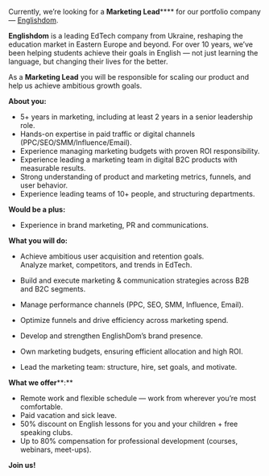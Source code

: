 Currently, we’re looking for a **Marketing Lead****** for our portfolio
company — [Englishdom](https://www.englishdom.com/ua/).  
  
**Englishdom** is a leading EdTech company from Ukraine, reshaping the
education market in Eastern Europe and beyond. For over 10 years, we’ve been
helping students achieve their goals in English — not just learning the
language, but changing their lives for the better.  
  
As a **Marketing Lead** you will be responsible for scaling our product and
help us achieve ambitious growth goals.

**About you:**

  * 5+ years in marketing, including at least 2 years in a senior leadership role.
  * Hands-on expertise in paid traffic or digital channels (PPC/SEO/SMM/Influence/Email).
  * Experience managing marketing budgets with proven ROI responsibility.
  * Experience leading a marketing team in digital B2C products with measurable results.
  * Strong understanding of product and marketing metrics, funnels, and user behavior.
  * Experience leading teams of 10+ people, and structuring departments.

**Would be a plus:**

  * Experience in brand marketing, PR and communications.

**What you will do:**

  * Achieve ambitious user acquisition and retention goals.  
Analyze market, competitors, and trends in EdTech.

  * Build and execute marketing & communication strategies across B2B and B2C segments. 
  * Manage performance channels (PPC, SEO, SMM, Influence, Email). 
  * Optimize funnels and drive efficiency across marketing spend. 
  * Develop and strengthen EnglishDom’s brand presence. 
  * Own marketing budgets, ensuring efficient allocation and high ROI. 
  * Lead the marketing team: structure, hire, set goals, and motivate.

**What we offer****:**

  * Remote work and flexible schedule — work from wherever you’re most comfortable.
  * Paid vacation and sick leave.
  * 50% discount on English lessons for you and your children + free speaking clubs.
  * Up to 80% compensation for professional development (courses, webinars, meet-ups).

**Join us!**
